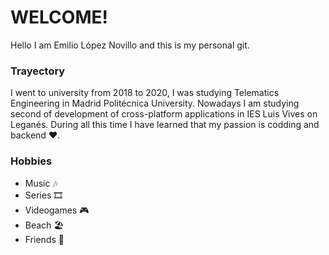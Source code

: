 # WELCOME!
Hello I am Emilio López Novillo and this is my personal git.

### Trayectory
I went to university from 2018 to 2020, I was studying Telematics Engineering in Madrid Politécnica University. Nowadays I am studying second of development of cross-platform applications in IES Luis Vives on Leganés. During all this time I have learned that my passion is codding and backend ❤.

### Hobbies
- Music 🎶
- Series 🎞
- Videogames 🎮
- Beach 🏖
- Friends 🍻

